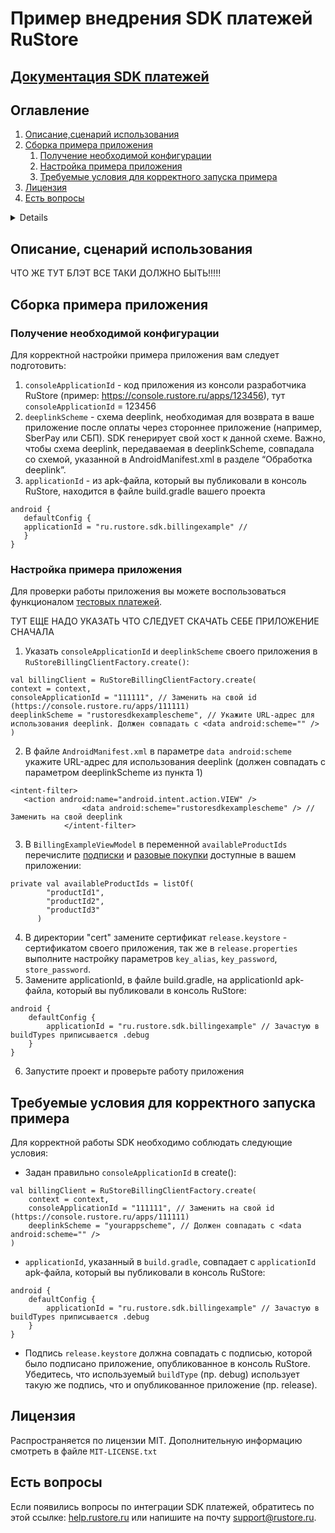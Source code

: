 # Пример внедрения SDK платежей RuStore
## [Документация SDK платежей](https://www.rustore.ru/help/sdk/payments/general)

## Оглавление

1. [Описание,сценарий использования](#Описание-сценарий-использования)
2. [Сборка примера приложения](#Cборка-примера-приложения)
   1. [Получение необходимой конфигурации](#Получение-необходимой-конфигурации)
   2. [Настройка примера приложения](#Настройка-примера-приложения)
   3. [Требуемые условия для корректного запуска примера](#Требуемые-условия-для-корректного-запуска-примера)
3. [Лицензия](#Лицензия)
4. [Есть вопросы](#Есть-вопросы)

<!-- TABLE OF CONTENTS -->
<details>
  <ol>
    <li><a href="#описание-сценарий-использования">Описание, сценарий использования</a></li>
    <li>
      <a href="#сборка-примера-приложения">Сборка примера приложения</a>
      <ul>
        <li><a href="#получение-необходимой-конфигурации">Получение необходимой конфигурации</a></li>
        <li><a href="#настройка-примера-приложения">Настройка примера приложения</a></li>
        <li><a href="#требуемые-условия-для-корректного-запуска-примера">Требуемые условия для корректного запуска примера</a></li>
      </ul>
    </li>
    <li><a href="#лицензия">Лицензия</a></li>
    <li><a href="#есть-вопросы">Есть вопросы</a></li>
  </ol>
</details>


## Описание, сценарий использования
ЧТО ЖЕ ТУТ БЛЭТ ВСЕ ТАКИ ДОЛЖНО БЫТЬ!!!!!

## Сборка примера приложения

### Получение необходимой конфигурации
Для корректной настройки примера приложения вам следует подготовить:

1. `consoleApplicationId` - код приложения из консоли разработчика RuStore (пример: https://console.rustore.ru/apps/123456), тут `consoleApplicationId` = 123456
2. `deeplinkScheme` - cхема deeplink, необходимая для возврата в ваше приложение после оплаты через стороннее приложение (например, SberPay или СБП). SDK генерирует свой хост к данной схеме. Важно, чтобы схема deeplink, передаваемая в deeplinkScheme, совпадала со схемой, указанной в AndroidManifest.xml в разделе “Обработка deeplink”.
3. `applicationId` -  из apk-файла, который вы публиковали в консоль RuStore, находится в файле build.gradle вашего проекта
```
android {
   defaultConfig {
   applicationId = "ru.rustore.sdk.billingexample" // 
   }
}
```

###  Настройка примера приложения
Для проверки работы приложения вы можете воспользоваться функционалом [тестовых платежей](https://www.rustore.ru/help/developers/monetization/sandbox).

ТУТ ЕЩЕ НАДО УКАЗАТЬ ЧТО СЛЕДУЕТ СКАЧАТЬ СЕБЕ ПРИЛОЖЕНИЕ СНАЧАЛА

1. Указать `consoleApplicationId` и `deeplinkScheme` своего приложения в `RuStoreBillingClientFactory.create()`:
```
val billingClient = RuStoreBillingClientFactory.create(
context = context,
consoleApplicationId = "111111", // Заменить на свой id (https://console.rustore.ru/apps/111111)
deeplinkScheme = "rustoresdkexamplescheme", // Укажите URL-адрес для использования deeplink. Должен совпадать с <data android:scheme="" />
)
```
2. В файле `AndroidManifest.xml` в параметре `data android:scheme` укажите URL-адрес для использования deeplink (должен совпадать с параметром deeplinkScheme из пункта 1)
```
<intent-filter>
   <action android:name="android.intent.action.VIEW" />
                <data android:scheme="rustoresdkexamplescheme" /> // Заменить на свой deeplink
            </intent-filter>
```
3. В `BillingExampleViewModel` в переменной `availableProductIds` перечислите [подписки](https://www.rustore.ru/help/developers/monetization/create-app-subscription/) и [разовые покупки](https://www.rustore.ru/help/developers/monetization/create-paid-product-in-application/) доступные в вашем приложении:
```
private val availableProductIds = listOf(
        "productId1",
        "productId2",
        "productId3"
      )
```
4. В директории "cert" замените сертификат `release.keystore` - сертификатом своего приложения, так же в `release.properties` выполните настройку параметров `key_alias`, `key_password`, `store_password`.
5. Замените applicationId, в файле build.gradle, на applicationId apk-файла, который вы публиковали в консоль RuStore:
```
android {
    defaultConfig {
        applicationId = "ru.rustore.sdk.billingexample" // Зачастую в buildTypes приписывается .debug
    }
}
```
6. Запустите проект и проверьте работу приложения

## Требуемые условия для корректного запуска примера

Для корректной работы SDK необходимо соблюдать следующие условия:
- Задан правильно `consoleApplicationId` в create():
```
val billingClient = RuStoreBillingClientFactory.create(
    context = context,
    consoleApplicationId = "111111", // Заменить на свой id (https://console.rustore.ru/apps/111111)
    deeplinkScheme = "yourappscheme", // Должен совпадать с <data android:scheme="" />
)
```
- `applicationId`, указанный в `build.gradle`, совпадает с `applicationId` apk-файла, который вы публиковали в консоль RuStore:
```
android {
    defaultConfig {
        applicationId = "ru.rustore.sdk.billingexample" // Зачастую в buildTypes приписывается .debug
    }
}
```
- Подпись `release.keystore` должна совпадать с подписью, которой было подписано приложение, опубликованное в консоль RuStore. Убедитесь, что используемый `buildType` (пр. debug) использует такую же подпись, что и опубликованное приложение (пр. release).

## Лицензия
Распространяется по лицензии MIT. Дополнительную информацию смотреть в файле `MIT-LICENSE.txt`

## Есть вопросы
Если появились вопросы по интеграции SDK платежей, обратитесь по этой ссылке:
[help.rustore.ru](https://help.rustore.ru/) или напишите на почту support@rustore.ru.
